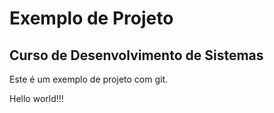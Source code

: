 # Exemplo de Projeto

## Curso de Desenvolvimento de Sistemas

Este é um exemplo de projeto com git.

Hello world!!!